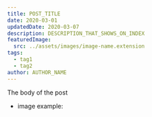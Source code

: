 ```yaml
---
title: POST_TITLE
date: 2020-03-01
updatedDate: 2020-03-07
description: DESCRIPTION_THAT_SHOWS_ON_INDEX
featuredImage:
  src: ../assets/images/image-name.extension
tags:
  - tag1
  - tag2
author: AUTHOR_NAME
---
```


The body of the post

- image example:
  <Image filename="NAME_OF_THE_FILE_WITHOUT_EXTENSION" />
